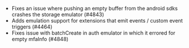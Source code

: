 - Fixes an issue where pushing an empty buffer from the android sdks crashes the storage emulator (#4843)
- Adds emulation support for extensions that emit events / custom event triggers (#4464)
- Fixes issue with batchCreate in auth emulator in which it errored for empty mfaInfo (#4848)